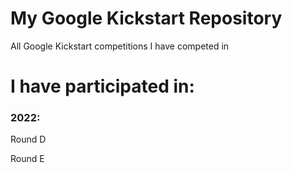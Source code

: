 # My Google Kickstart Repository

All Google Kickstart competitions I have competed in

# I have participated in:

<h3>
2022:
</h3>

Round D

Round E
